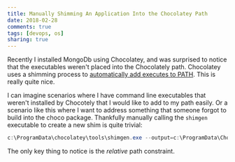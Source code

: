 ```yaml
---
title: Manually Shimming An Application Into the Chocolatey Path
date: 2018-02-28
comments: true
tags: [devops, os]
sharing: true
---
```


Recently I installed MongoDb using Chocolatey, and was surprised to notice that the executables weren't placed into the Chocolately path. Chocolatey uses a shimming process to [automatically add executes to PATH](https://chocolatey.org/docs/features-shim). This is really quite nice.

I can imagine scenarios where I have command line executables that weren't installed by Chocotely that I would like to add to my path easily. Or a scenario like this where I want to address something that someone forgot to build into the choco package. Thankfully manually calling the `shimgen` executable to create a new shim is quite trivial:

```PowerShell
c:\ProgramData\chocolatey\tools\shimgen.exe --output=c:\ProgramData\Chocolatey\bin\mongodump.exe --path="..\..\..\Program Files\MongoDb\Server\3.6\bin\mongodump.exe"
```

The only key thing to notice is the _relative_ path constraint.
